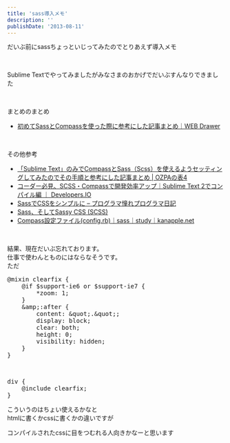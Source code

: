 ```yaml
---
title: 'sass導入メモ'
description: ''
publishDate: '2013-08-11'
---
```


<p>だいぶ前にsassちょっといじってみたのでとりあえず導入メモ</p>
<p>&nbsp;</p>
<p>Sublime Textでやってみましたがみなさまのおかげでだいぶすんなりできました</p>
<p>&nbsp;</p>
<p>まとめのまとめ</p>
<ul>
<li><a href="http://webdrawer.net/tools/sasscompass.html">初めてSassとCompassを使った際に参考にした記事まとめ｜WEB Drawer</a></li>
</ul>
<p>&nbsp;</p>
<p>その他参考</p>
<ul>
<li><a href="http://ozpa-h4.com/2013/03/05/compass-sass-scss-sublime-text/">「Sublime Text」のみでCompassとSass（Scss）を使えるようセッティングしてみたのでその手順と参考にした記事まとめ | OZPAの表4</a></li>
<li><a href="http://dev.classmethod.jp/tool/scss-compass-fast-development-for-sublime-text-2-compile/">コーダー必見、SCSS・Compassで開発効率アップ｜Sublime Text 2でコンパイル編 ｜ Developers.IO</a></li>
<li><a href="http://nobyu.hatenadiary.jp/entry/20111009/1318137506">SassでCSSをシンプルに – プログラマ憧れプログラマ日記</a></li>
<li><a href="http://hail2u.net/documents/sass-and-sassy-css.html">Sass、そしてSassy CSS (SCSS)</a></li>
<li><a href="http://kanapple.net/study/archives/15">Compass設定ファイル(config.rb)｜sass｜study｜kanapple.net</a></li>
</ul>
<p>&nbsp;</p>
<p>結果、現在だいぶ忘れております。<br>
仕事で使わんとものにはならなそうです。<br>
ただ</p>
<pre class="brush: css; title: ; notranslate" title="">@mixin clearfix {
	@if $support-ie6 or $support-ie7 {
		*zoom: 1;
	}
	&amp;amp;:after {
		content: &amp;quot;.&amp;quot;;
		display: block;
		clear: both;
		height: 0;
		visibility: hidden;
	}
}
</pre>
<p>&nbsp;</p>
<pre class="brush: css; title: ; notranslate" title="">div {
	@include clearfix;
}
</pre>
<p>こういうのはちょい使えるかなと<br>
htmlに書くかcssに書くかの違いですが</p>
<p>コンパイルされたcssに目をつむれる人向きかなーと思います</p>


